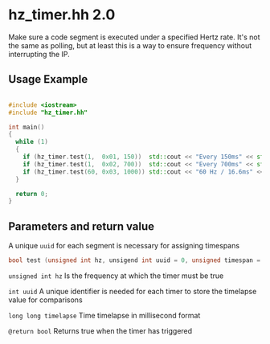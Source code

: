 # hz_timer.hh 2.0
Make sure a code segment is executed under a specified Hertz rate.
It's not the same as polling, but at least this is a way to ensure frequency without interrupting the IP.

## Usage Example

```cpp

#include <iostream>
#include "hz_timer.hh"

int main()
{
  while (1)
  {
    if (hz_timer.test(1,  0x01, 150))  std::cout << "Every 150ms" << std::endl;
    if (hz_timer.test(1,  0x02, 700))  std::cout << "Every 700ms" << std::endl;
    if (hz_timer.test(60, 0x03, 1000)) std::cout << "60 Hz / 16.6ms" << std::endl;
  }

  return 0;
}

```

## Parameters and return value
A unique `uuid` for each segment is necessary for assigning timespans
```cpp
bool test (unsigned int hz, unsigend int uuid = 0, unsigned timespan = 1000)
```
`unsigned int hz` Is the frequency at which the timer must be true

`int uuid` A unique identifier is needed for each timer to store the timelapse value for comparisons

`long long timelapse` Time timelapse in millisecond format

`@return bool` Returns true when the timer has triggered
